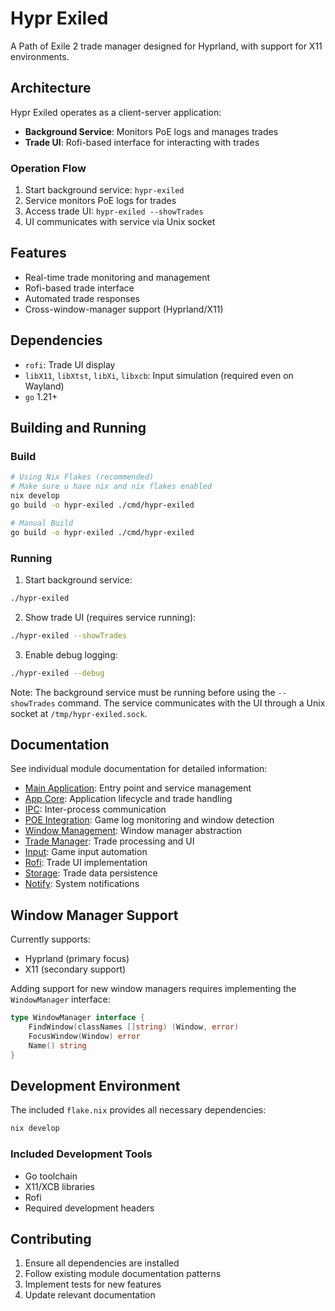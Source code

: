 # Hypr Exiled

A Path of Exile 2 trade manager designed for Hyprland, with support for X11 environments.

## Architecture

Hypr Exiled operates as a client-server application:

- **Background Service**: Monitors PoE logs and manages trades
- **Trade UI**: Rofi-based interface for interacting with trades

### Operation Flow

1. Start background service: `hypr-exiled`
2. Service monitors PoE logs for trades
3. Access trade UI: `hypr-exiled --showTrades`
4. UI communicates with service via Unix socket

## Features

- Real-time trade monitoring and management
- Rofi-based trade interface
- Automated trade responses
- Cross-window-manager support (Hyprland/X11)

## Dependencies

- `rofi`: Trade UI display
- `libX11`, `libXtst`, `libXi`, `libxcb`: Input simulation (required even on Wayland)
- `go` 1.21+

## Building and Running

### Build

```bash
# Using Nix Flakes (recommended)
# Make sure u have nix and nix flakes enabled
nix develop
go build -o hypr-exiled ./cmd/hypr-exiled

# Manual Build
go build -o hypr-exiled ./cmd/hypr-exiled
```

### Running

1. Start background service:

```bash
./hypr-exiled
```

2. Show trade UI (requires service running):

```bash
./hypr-exiled --showTrades
```

3. Enable debug logging:

```bash
./hypr-exiled --debug
```

Note: The background service must be running before using the `--showTrades` command. The service communicates with the UI through a Unix socket at `/tmp/hypr-exiled.sock`.

## Documentation

See individual module documentation for detailed information:

- [Main Application](doc/main.md): Entry point and service management
- [App Core](doc/app.md): Application lifecycle and trade handling
- [IPC](doc/ipc.md): Inter-process communication
- [POE Integration](doc/poe.md): Game log monitoring and window detection
- [Window Management](doc/wm.md): Window manager abstraction
- [Trade Manager](doc/trade-manager.md): Trade processing and UI
- [Input](doc/input.md): Game input automation
- [Rofi](doc/rofi.md): Trade UI implementation
- [Storage](doc/storage.md): Trade data persistence
- [Notify](doc/notify.md): System notifications

## Window Manager Support

Currently supports:

- Hyprland (primary focus)
- X11 (secondary support)

Adding support for new window managers requires implementing the `WindowManager` interface:

```go
type WindowManager interface {
    FindWindow(classNames []string) (Window, error)
    FocusWindow(Window) error
    Name() string
}
```

## Development Environment

The included `flake.nix` provides all necessary dependencies:

```nix
nix develop
```

### Included Development Tools

- Go toolchain
- X11/XCB libraries
- Rofi
- Required development headers

## Contributing

1. Ensure all dependencies are installed
2. Follow existing module documentation patterns
3. Implement tests for new features
4. Update relevant documentation
